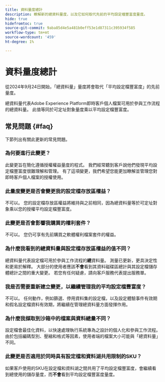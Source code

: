 ```yaml
---
title: 資料量度總計
description: 瞭解新的總資料量度，以及它如何取代先前的平均設定檔豐富度量度。
hide: true
hidefromtoc: true
source-git-commit: 9aba85d4e5a481b0eff53e1d87311c395934f585
workflow-type: tm+mt
source-wordcount: '459'
ht-degree: 1%

---
```



# 資料量度總計

從2024年9月24日開始，「總資料量」量度將會取代「平均設定檔豐富度」的先前量度。

總資料量代表Adobe Experience Platform即時客戶個人檔案可用於參與工作流程的總資料量。 此值等同於可定址對象量度乘以平均設定檔豐富度。

## 常見問題 {#faq}

下節列出有關此更新的常見問題。

### 為何要進行此變更？

此變更旨在簡化遵循授權權益量度的程式。 我們經常聽到客戶說他們發現平均設定檔豐富度很難理解和管理。 有了這項變更，我們希望您能更加瞭解並管理您對即時客戶個人檔案的授權使用。

### 此量度變更是否會變更我的設定檔存放區權益？

不可以。 您的設定檔存放區權益將維持與之前相同，因為總資料量等於可定址對象乘以您的授權平均設定檔豐富度。

### 此變更是否會影響我購買的權利套件？

不可以。 您仍可享有先前購買之軟體權利檔案套件的權益。

### 為什麼我看到的總資料量與設定檔存放區權益的值不同？

總資料量代表設定檔可用於參與工作流程的&#x200B;**總**&#x200B;資料量。 測量已更新，更具決定性和更易於解釋。 大部分的使用者應該&#x200B;**不會**&#x200B;看到其資料磁碟區總計與其設定檔儲存體總計之間的重大變更。 若您有任何疑慮，請向客戶服務代表提出服務單。

### 我是否需要重新建立變更，以繼續管理我的平均設定檔豐富度？

不可以。 任何動作，例如篩選、停用資料集的設定檔，以及設定體驗事件有效期和假名設定檔資料有效期，將繼續在管理總資料量方面發揮作用。

### 為什麼我擷取到沙箱中的檔案與資料總量不同？

設定檔會最佳化資料，以快速處理執行系統專為之設計的個人化和參與工作流程。 由於包括編碼型別、壓縮和格式等因素，使用者端的檔案大小可能與「總資料量」不同。

### 此變更是否適用於同時具有設定檔和資料湖共用限制的SKU？

如果客戶使用的SKU在設定檔和資料湖之間共用了平均設定檔豐富度，會繼續看到總使用的儲存量度，而&#x200B;**不會**&#x200B;看到平均設定檔豐富度量度。
